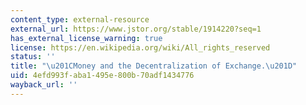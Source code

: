 ```yaml
---
content_type: external-resource
external_url: https://www.jstor.org/stable/1914220?seq=1
has_external_license_warning: true
license: https://en.wikipedia.org/wiki/All_rights_reserved
status: ''
title: "\u201CMoney and the Decentralization of Exchange.\u201D"
uid: 4efd993f-aba1-495e-800b-70adf1434776
wayback_url: ''
---
```

